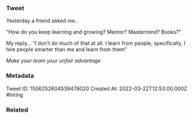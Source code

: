 ### Tweet
Yesterday a friend asked me..

“How do you keep learning and growing? Mentor? Mastermind? Books?”

My reply… “I don’t do much of that at all. I learn from people, specifically, I hire people smarter than me and learn from them”

*Make your team your unfair advantage*

### Metadata
Tweet ID: 1506252604539478020
Created At: 2022-03-22T12:53:00.000Z
#hiring 

### Related

